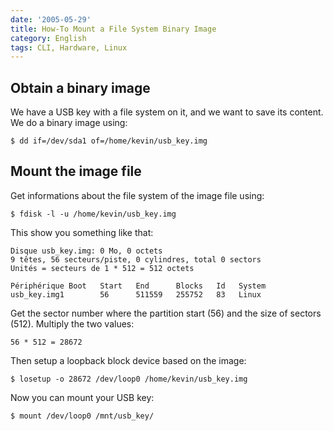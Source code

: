 ```yaml
---
date: '2005-05-29'
title: How-To Mount a File System Binary Image
category: English
tags: CLI, Hardware, Linux
---
```


## Obtain a binary image

We have a USB key with a file system on it, and we want to save its content. We do a binary image using:

```shell-session
$ dd if=/dev/sda1 of=/home/kevin/usb_key.img
```

## Mount the image file

Get informations about the file system of the image file using:

```shell-session
$ fdisk -l -u /home/kevin/usb_key.img
```

This show you something like that:

```console
Disque usb_key.img: 0 Mo, 0 octets
9 têtes, 56 secteurs/piste, 0 cylindres, total 0 sectors
Unités = secteurs de 1 * 512 = 512 octets

Périphérique Boot   Start   End      Blocks   Id   System
usb_key.img1        56      511559   255752   83   Linux
```

Get the sector number where the partition start (56) and the size of sectors (512). Multiply the two values:

```text
56 * 512 = 28672
```

Then setup a loopback block device based on the image:

```shell-session
$ losetup -o 28672 /dev/loop0 /home/kevin/usb_key.img
```

Now you can mount your USB key:

```shell-session
$ mount /dev/loop0 /mnt/usb_key/
```
